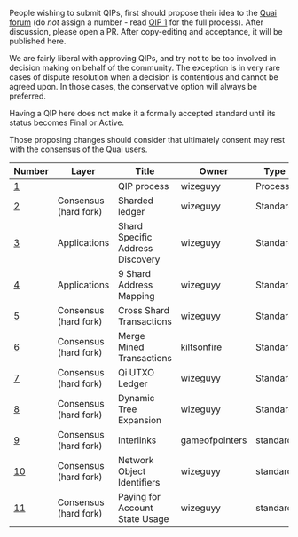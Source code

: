 People wishing to submit QIPs, first should propose their idea to the [Quai forum](https://forum.qu.ai) (do *not* assign a number - read [QIP 1](qip-0001.md) for the full process). After discussion, please open a PR. After copy-editing and acceptance, it will be published here.

We are fairly liberal with approving QIPs, and try not to be too involved in decision making on behalf of the community. The exception is in very rare cases of dispute resolution when a decision is contentious and cannot be agreed upon. In those cases, the conservative option will always be preferred.

Having a QIP here does not make it a formally accepted standard until its status becomes Final or Active.

Those proposing changes should consider that ultimately consent may rest with the consensus of the Quai users.

| Number            | Layer                 | Title                            | Owner          | Type     | Status |
|-------------------|-----------------------|----------------------------------|----------------|----------|--------|
| [1](qip-0001.md)  |                       | QIP process                      | wizeguyy       | Process  | Active |
| [2](qip-0002.md)  | Consensus (hard fork) | Sharded ledger                   | wizeguyy       | Standard | Draft  |
| [3](qip-0003.md)  | Applications          | Shard Specific Address Discovery | wizeguyy       | Standard | Draft  |
| [4](qip-0004.md)  | Applications          | 9 Shard Address Mapping          | wizeguyy       | Standard | Draft  |
| [5](qip-0005.md)  | Consensus (hard fork) | Cross Shard Transactions         | wizeguyy       | Standard | Draft  |
| [6](qip-0006.md)  | Consensus (hard fork) | Merge Mined Transactions         | kiltsonfire    | Standard | Draft  |
| [7](qip-0007.md)  | Consensus (hard fork) | Qi UTXO Ledger                   | wizeguyy       | Standard | Draft  |
| [8](qip-0008.md)  | Consensus (hard fork) | Dynamic Tree Expansion           | wizeguyy       | Standard | Draft  |
| [9](qip-0009.md)  | Consensus (hard fork) | Interlinks                       | gameofpointers | standard | Draft  |
| [10](qip-0010.md) | Consensus (hard fork) | Network Object Identifiers       | wizeguyy       | standard | Draft  |
| [11](qip-0011.md) | Consensus (hard fork) | Paying for Account State Usage   | wizeguyy       | standard | Draft  |

<!-- IMPORTANT!  See the instructions at the top of this page, do NOT JUST add QIPs here! -->
